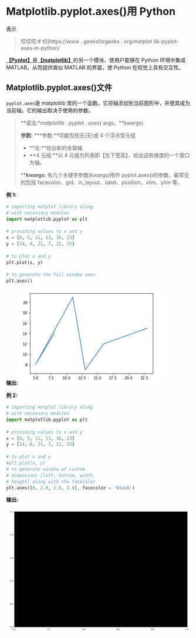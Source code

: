 # Matplotlib.pyplot.axes()用 Python

表示

> 哎哎哎:# t0]https://www . geeksforgeeks . org/matplot lib-pyplot-axes-in-python/

[**【Pyplot】**](https://www.geeksforgeeks.org/pyplot-in-matplotlib/)是[**【matplotlib】**](https://www.geeksforgeeks.org/python-introduction-matplotlib/)的另一个模块，使用户能够在 Python 环境中集成 MATLAB，从而提供类似 MATLAB 的界面，使 Python 在视觉上具有交互性。

## Matplotlib.pyplot.axes()文件

`pyplot.axes`是 matplotlib 库的一个函数，它将轴添加到当前图形中，并使其成为当前轴。它的输出取决于使用的参数。

> **语法:**matplotlib . pyplot . axes(* args，**kwargs)
> 
> **参数:**
> ***参数:**可能包括无(无)或 4 个浮点型元组
> 
> *   **无:**给出新的全窗轴
> *   **4 元组:**以 4 元组为列表即【左下宽高】，给出这些维度的一个窗口为轴。
> 
> ****kwargs:** 有几个关键字参数(kwargs)用作 pyplot.axes()的参数，最常见的包括 facecolor、gid、in_layout、label、position、xlim、ylim 等。

**例 1:**

```py
# importing matplot library along 
# with necessary modules
import matplotlib.pyplot as plt

# providing values to x and y 
x = [8, 5, 11, 13, 16, 23]
y = [14, 8, 21, 7, 12, 15]

# to plot x and y
plt.plot(x, y)

# to generate the full window axes
plt.axes()
```

**输出:**
![](img/260c27a14d900d17e7ae57662b1cf22e.png)

**例 2:**

```py
# importing matplot library along 
# with necessary modules
import matplotlib.pyplot as plt

# providing values to x and y 
x = [8, 5, 11, 13, 16, 23]
y = [14, 8, 21, 7, 12, 15]

# to plot x and y
#plt.plot(x, y)
# to generate window of custom 
# dimensions [left, bottom, width,
# height] along with the facecolor 
plt.axes([0, 2.0, 2.0, 2.0], facecolor = 'black') 
```

**输出:**

![python-matplotlib-axes-2](img/606d32e5c292f288d4f98a6ac9b2084e.png)